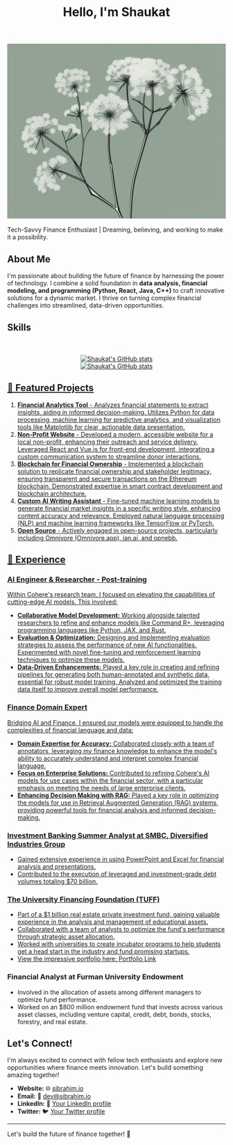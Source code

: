 <link href="https://cdn.jsdelivr.net/npm/tailwindcss@2.1.2/dist/tailwind.min.css" rel="stylesheet">
<div class="min-h-screen bg-gray-100 text-gray-800">
  <header class="text-center py-4">
    <h1 class="text-4xl font-bold">Hello, I'm Shaukat </h1>
  </header>

<section class="text-center mb-6">
  <div class="mx-auto my-2 rounded-lg overflow-hidden shadow-lg">
    <img class="w-full" src="Banner.jpeg" alt="Banner Image">
  </div>
  <div class="mx-auto max-w-md py-2 rounded-lg bg-white shadow-md">
    <p class="italic">Tech-Savvy Finance Enthusiast | Dreaming, believing, and working to make it a possibility.</p>
  </div>
</section>
</div>


## About Me

I'm passionate about building the future of finance by harnessing the power of technology. I combine a solid foundation in **data analysis, financial modeling, and programming (Python, React, Java, C++)** to craft innovative solutions for a dynamic market. I thrive on turning complex financial challenges into streamlined, data-driven opportunities.

## Skills
<p align="center">
  <a href="https://github-readme-stats.vercel.app/api/top-langs?username=sibrash4&custom_title=Code%20Maestro:%20My%20Digital%20Dialect&layout=compact&langs_count=10&card_width=400&theme=moltack#gh-light-mode-only" title="Code Maestro:My Digital Dialect"><br>
  <a href="https://github-readme-stats.vercel.app/api/top-langs?username=sibrash4&custom_title=Code%20Maestro:%20My%20Digital%20Dialect&layout=compact&langs_count=10&card_width=400&theme=merko#gh-dark-mode-only" title="Code Maestro:My Digital Dialect"><br>
  <img src="https://github-readme-stats.vercel.app/api?username=sibrash4&custom_title=Shaukat's%20GitHub%20Stats&rank_icon=github&hide=stars&theme=moltack#gh-light-mode-only" alt="Shaukat's GitHub stats" title="Shaukat's GitHub stats"><br>
  <img src="https://github-readme-stats.vercel.app/api?username=sibrash4&custom_title=Shaukat's%20GitHub%20Stats&rank_icon=github&hide=stars&theme=merko#gh-dark-mode-only" alt="Shaukat's GitHub stats" title="Shaukat's GitHub stats">
</p>


## 🚀 Featured Projects

1. **Financial Analytics Tool** - Analyzes financial statements to extract insights, aiding in informed decision-making. Utilizes Python for data processing, machine learning for predictive analytics, and visualization tools like Matplotlib for clear, actionable data presentation.
2. **Non-Profit Website** - Developed a modern, accessible website for a local non-profit, enhancing their outreach and service delivery. Leveraged React and Vue.js for front-end development, integrating a custom communication system to streamline donor interactions.
3. **Blockchain for Financial Ownership** - Implemented a blockchain solution to replicate financial ownership and stakeholder legitimacy, ensuring transparent and secure transactions on the Ethereum blockchain. Demonstrated expertise in smart contract development and blockchain architecture.
4. **Custom AI Writing Assistant** - Fine-tuned machine learning models to generate financial market insights in a specific writing style, enhancing content accuracy and relevance. Employed natural language processing (NLP) and machine learning frameworks like TensorFlow or PyTorch.
5. **Open Source** - Actively engaged in open-source projects, particularly including Omnivore (Omnivore.app), jan.ai, and opnebb.

## 🧠 Experience

### AI Engineer & Researcher - Post-training

Within Cohere's research team, I focused on elevating the capabilities of cutting-edge AI models. This involved:

- **Collaborative Model Development:** Working alongside talented researchers to refine and enhance models like Command R+, leveraging programming languages like Python, JAX, and Rust.
- **Evaluation & Optimization:** Designing and implementing evaluation strategies to assess the performance of new AI functionalities. Experimented with novel fine-tuning and reinforcement learning techniques to optimize these models.
- **Data-Driven Enhancements:** Played a key role in creating and refining pipelines for generating both human-annotated and synthetic data, essential for robust model training. Analyzed and optimized the training data itself to improve overall model performance.

### Finance Domain Expert

Bridging AI and Finance, I ensured our models were equipped to handle the complexities of financial language and data:

- **Domain Expertise for Accuracy:** Collaborated closely with a team of annotators, leveraging my finance knowledge to enhance the model's ability to accurately understand and interpret complex financial language.
- **Focus on Enterprise Solutions:** Contributed to refining Cohere's AI models for use cases within the financial sector, with a particular emphasis on meeting the needs of large enterprise clients.
- **Enhancing Decision Making with RAG:** Played a key role in optimizing the models for use in Retrieval Augmented Generation (RAG) systems, providing powerful tools for financial analysis and informed decision-making.

### Investment Banking Summer Analyst at SMBC, Diversified Industries Group

- Gained extensive experience in using PowerPoint and Excel for financial analysis and presentations.
- Contributed to the execution of leveraged and investment-grade debt volumes totaling $70 billion.

### The University Financing Foundation (TUFF)

- Part of a $1 billion real estate private investment fund, gaining valuable experience in the analysis and management of educational assets.
- Collaborated with a team of analysts to optimize the fund's performance through strategic asset allocation.
- Worked with universities to create incubator programs to help students get a head start in the industry and fund promising startups.
- View the impressive portfolio here: [Portfolio Link](https://www.tuff.org/portfolio/)

### Financial Analyst at Furman University Endowment

- Involved in the allocation of assets among different managers to optimize fund performance.
- Worked on an $800 million endowment fund that invests across various asset classes, including venture capital, credit, debt, bonds, stocks, forestry, and real estate.

## Let's Connect!

I'm always excited to connect with fellow tech enthusiasts and explore new opportunities where finance meets innovation. Let's build something amazing together!

- **Website:** 🌐 [sibrahim.io](https://sibrahim.io)
- **Email:** 📧 <a href="mailto:dev@sibrahim.io">dev@sibrahim.io</a>
- **LinkedIn:** 💼 [Your LinkedIn profile](https://www.linkedin.com/in/sibrash4/)
- **Twitter:** 🐦 [Your Twitter profile](https://twitter.com/sibrash4)

---

Let's build the future of finance together! 🚀